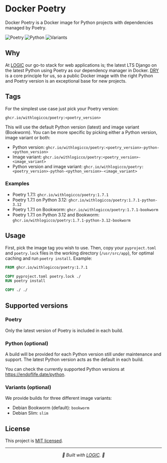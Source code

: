 # Docker Poetry

Docker Poetry is a Docker image for Python projects with dependencies managed by Poetry.

![Poetry](https://img.shields.io/badge/Poetry-1.7.1-purple) ![Python](https://img.shields.io/badge/Python-3.12%20(default)%20%7C%203.11%20%7C%203.10%20%7C%203.9%20%7C%203.8-blue) ![Variants](https://img.shields.io/badge/Variants-Bookworm%20(default)%20%7C%20Slim-orange
)

## Why

At <a href="https://withlogic.co/">LOGIC</a> our go-to stack for web applications is; the latest LTS Django on the latest Python using Poetry as our dependency manager in Docker. [DRY](https://en.wikipedia.org/wiki/Don%27t_repeat_yourself) is a core principle for us, so a public Docker image with the right Python and Poetry version is an exceptional base for new projects.

## Tags

For the simplest use case just pick your Poetry version:

```
ghcr.io/withlogicco/poetry:<poetry_version>
```

This will use the default Python version (latest) and image variant (Bookworm). You can be more specific by picking either a Python version, image variant or both:

- Python version: `ghcr.io/withlogicco/poetry:<poetry_version>-python-<python_version>`
- Image variant: `ghcr.io/withlogicco/poetry:<poetry_version>-<image_variant>`
- Python version and image variant: `ghcr.io/withlogicco/poetry:<poetry_version>-python-<python_version>-<image_variant>`

### Examples

- Poetry 1.7.1: `ghcr.io/withlogicco/poetry:1.7.1`
- Poetry 1.7.1 on Python 3.12: `ghcr.io/withlogicco/poetry:1.7.1-python-3.12`
- Poetry 1.7.1 on Bookworm: `ghcr.io/withlogicco/poetry:1.7.1-bookworm`
- Poetry 1.7.1 on Python 3.12 and Bookworm: `ghcr.io/withlogicco/poetry:1.7.1-python-3.12-bookworm`

## Usage

First, pick the image tag you wish to use. Then, copy your `pyproject.toml` and `poetry.lock` files in the working directory (`/usr/src/app`), for optimal caching and run `poetry install`. Example:

```dockerfile
FROM ghcr.io/withlogicco/poetry:1.7.1

COPY pyproject.toml poetry.lock ./
RUN poetry install

COPY ./ ./
```

## Supported versions

### Poetry

Only the latest version of Poetry is included in each build.

### Python (optional)

A build will be provided for each Python version still under maintenance and support. The latest Python version acts as the default in each build.

You can check the currently supported Python versions at https://endoflife.date/python.

### Variants (optional)

We provide builds for three different image variants:

- Debian Bookworm (default): `bookworm`
- Debian Slim: `slim`

## License

This project is [MIT licensed](LICENSE).

---

<p align="center">
  <i>🦄 Built with <a href="https://withlogic.co/">LOGIC</a>. 🦄</i>
</p>
